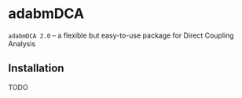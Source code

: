 # adabmDCA
`adabmDCA 2.0` – a flexible but easy-to-use package for Direct Coupling Analysis

## Installation
TODO
